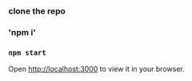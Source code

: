 ### clone the repo

### 'npm i'

### `npm start`

Open [http://localhost:3000](http://localhost:3000) to view it in your browser.
